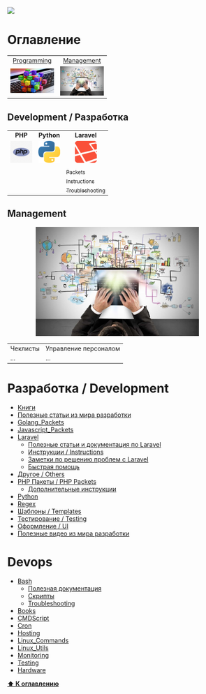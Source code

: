 ![](https://github.styleci.io/repos/7548986/shield?style=plastic)

# Оглавление
<table>
    <tr>
        <td align="center">
            <a href="programming">Programming</a>
        </td>
        <td align="center">
            <a href="#management">Management</a>
        </td>
    </tr>
    <tr>
        <td align="center">
            <a href="programming"><img src="images/programming.jpg" width=100px;></a>
        </td>
        <td align="center">
            <a href="#management"><img src="images/management.jpg" width=100px;></a>
        </td> 
    </tr>
</table>





## Development / Разработка

<table>
    <tr>
        <td align="center">
            <b>PHP</b>
        </td>
        <td align="center">
            <b>Python</b>
        </td>
        <td align="center">
            <b>Laravel</b>
        </td>    
    </tr>
    <tr>
        <td align="center">
            <img src="images/php.jpg" width="50">
        </td>
        <td align="center">
            <img src="images/python.png" width="50">
        </td>
        <td align="center">
                <img src="images/laravel.jpg" width="50">
        </td>
    </tr>
    <tr>
        <td>
        </td>
        <td>
        </td>
        <td>
            <a href=""><sub>Packets</sub></a><br/>
            <a href=""><sub>Instructions</sub></a><br/>
            <a href=""><sub>Troubleshooting</sub></a>
        </td>
    </tr>
</table>


## Management
<p align="center">
    <img src="images/management.jpg" height=250px;>
</p>

<table>
    <tr>
        <td align="center">
            Чеклисты
        </td>
        <td align="center">
            Управление персоналом
        </td>
    </tr>
    <tr>
        <td>
            ...
        </td>
        <td>
            ...
        </td>
    </tr>
</table>


# Разработка / Development

* [Книги](Development/Books)
* [Полезные статьи из мира разработки](Development/Docs)
* [Golang_Packets](Javascript_Packets/Golang_Packets)
* [Javascript_Packets](Development/Javascript_Packets)
* [Laravel](Development/Laravel)
    * [Полезные статьи и документация по Laravel](/Development/Laravel/Documentation)
    * [Инструкции / Instructions](/Development/Laravel/Instructions)
    * [Заметки по решению проблем с Laravel](/Development/Laravel/Troubleshooting)
    * [Быстрая помощь](/Development/Laravel/QuickHelp)
* [Другое / Others](Development/Others)
* [PHP Пакеты / PHP Packets](/Development/PHP_Packets)
    - [Дополнительные инструкции](/Development/PHP_Packets/Instructions)
* [Python](Development/Python)
* [Regex](Development/Regex)
* [Шаблоны / Templates](Development/Templates)
* [Тестирование / Testing](Development/Testing)
* [Оформление / UI](Development/UI)
* [Полезные видео из мира разработки](Development/Videos)

# Devops

* [Bash](DevOps/Bash)
    * [Полезная документация](/DevOps/Bash/Documentation)
    * [Скрипты](/DevOps/Bash/Scripts)
    * [Troubleshooting](/DevOps/Bash/Troubleshooting)
* [Books](DevOps/Books)
* [CMDScript](DevOps/CMDScript)
* [Cron](DevOps/Cron)
* [Hosting](DevOps/Hosting)
* [Linux_Commands](DevOps/Linux_Commands)
* [Linux_Utils](DevOps/Linux_Utils)
* [Monitoring](DevOps/Monitoring)
* [Testing](DevOps/Testing)
* [Hardware](Hardware)

**[⬆ К оглавлению](#Оглавление)**